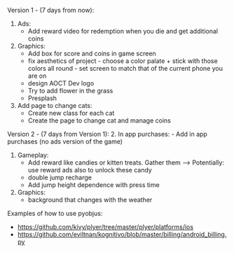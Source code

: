 Version 1 - (7 days from now):
1. Ads:
	- Add reward video for redemption when you die and get additional coins
4. Graphics:
	- Add box for score and coins in game screen
	- fix aesthetics of project - choose a color palate + stick with those colors all round - set screen to match that of the current phone you are on
	- design AOCT Dev logo
	- Try to add flower in the grass
	- Presplash
6. Add page to change cats:
	- Create new class for each cat
	- Create the page to change cat and manage coins

Version 2 - (7 days from Version 1):
2. In app purchases:
	- Add in app purchases (no ads version of the game)
1. Gameplay:
	- Add reward like candies or kitten treats. Gather them --> Potentially: use reward ads also to unlock these candy
	- double jump recharge
	- Add jump height dependence with press time
2. Graphics:
	- background that changes with the weather


Examples of how to use pyobjus:
- https://github.com/kivy/plyer/tree/master/plyer/platforms/ios
- https://github.com/eviltnan/kognitivo/blob/master/billing/android_billing.py
